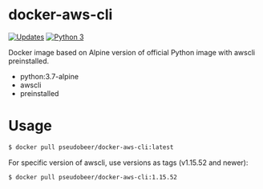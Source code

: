 # docker-aws-cli
[![Updates](https://pyup.io/repos/github/pseudobeer/docker-aws-cli/shield.svg)](https://pyup.io/repos/github/pseudobeer/docker-aws-cli/) [![Python 3](https://pyup.io/repos/github/pseudobeer/docker-aws-cli/python-3-shield.svg)](https://pyup.io/repos/github/pseudobeer/docker-aws-cli/)

Docker image based on Alpine version of official Python image with awscli preinstalled.
- python:3.7-alpine
- awscli
- preinstalled 

# Usage
```bash
$ docker pull pseudobeer/docker-aws-cli:latest
```

For specific version of awscli, use versions as tags (v1.15.52 and newer):
```bash
$ docker pull pseudobeer/docker-aws-cli:1.15.52
```
